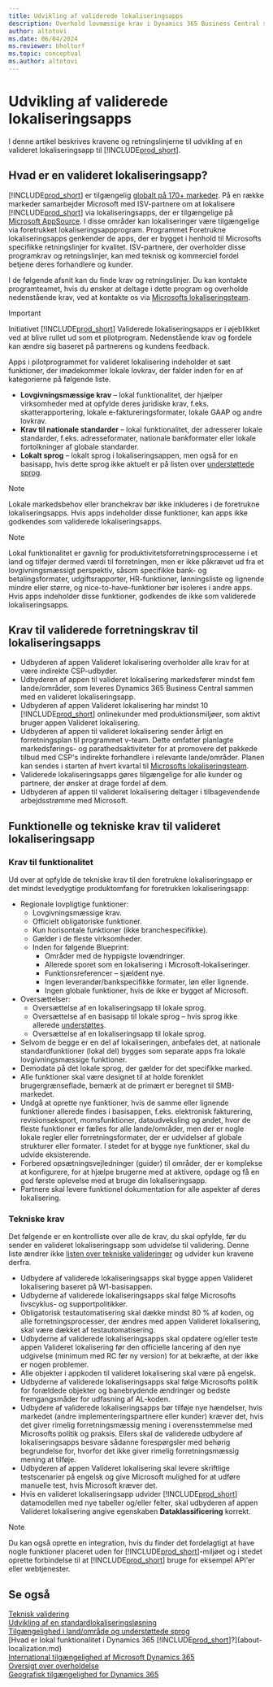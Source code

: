 ```yaml
---
title: Udvikling af validerede lokaliseringsapps
description: Overhold lovmæssige krav i Dynamics 365 Business Central som en valideret lokaliseringsapp.
author: altotovi
ms.date: 06/04/2024
ms.reviewer: bholtorf
ms.topic: conceptual
ms.author: altotovi
---
```


# Udvikling af validerede lokaliseringsapps

I denne artikel beskrives kravene og retningslinjerne til udvikling af en valideret lokaliseringsapp til [!INCLUDE[prod_short](includes/prod_short.md)].

## Hvad er en valideret lokaliseringsapp?

[!INCLUDE[prod_short](includes/prod_short.md)] er tilgængelig [globalt på 170+ markeder](/dynamics365/business-central/dev-itpro/compliance/apptest-countries-and-translations?toc=/dynamics365/business-central/toc.json). På en række markeder samarbejder Microsoft med ISV-partnere om at lokalisere [!INCLUDE[prod_short](includes/prod_short.md)] via lokaliseringsapps, der er tilgængelige på [Microsoft AppSource](https://go.microsoft.com/fwlink/?linkid=2081646). I disse områder kan lokaliseringer være tilgængelige via foretrukket lokaliseringsappprogram. Programmet Foretrukne lokaliseringsapps genkender de apps, der er bygget i henhold til Microsofts specifikke retningslinjer for kvalitet. ISV-partnere, der overholder disse programkrav og retningslinjer, kan med teknisk og kommerciel fordel betjene deres forhandlere og kunder.  

I de følgende afsnit kan du finde krav og retningslinjer. Du kan kontakte programteamet, hvis du ønsker at deltage i dette program og overholde nedenstående krav, ved at kontakte os via [Microsofts lokaliseringsteam](mailto:d365bcloc@microsoft.com).   

> [!IMPORTANT]
> Initiativet [!INCLUDE[prod_short](includes/prod_short.md)] Validerede lokaliseringsapps er i øjeblikket ved at blive rullet ud som et pilotprogram. Nedenstående krav og fordele kan ændre sig baseret på partnerens og kundens feedback.  

Apps i pilotprogrammet for valideret lokalisering indeholder et sæt funktioner, der imødekommer lokale lovkrav, der falder inden for en af kategorierne på følgende liste.  

- **Lovgivningsmæssige krav** – lokal funktionalitet, der hjælper virksomheder med at opfylde deres juridiske krav, f.eks. skatterapportering, lokale e-faktureringsformater, lokale GAAP og andre lovkrav.
- **Krav til nationale standarder** – lokal funktionalitet, der adresserer lokale standarder, f.eks. adresseformater, nationale bankformater eller lokale fortolkninger af globale standarder.
- **Lokalt sprog** – lokalt sprog i lokaliseringsappen, men også for en basisapp, hvis dette sprog ikke aktuelt er på listen over [understøttede sprog](/dynamics365/business-central/dev-itpro/compliance/apptest-countries-and-translations?toc=/dynamics365/business-central/toc.json).

> [!NOTE]
> Lokale markedsbehov eller branchekrav bør ikke inkluderes i de foretrukne lokaliseringsapps. Hvis apps indeholder disse funktioner, kan apps ikke godkendes som validerede lokaliseringsapps.

> [!NOTE]
> Lokal funktionalitet er gavnlig for produktivitetsforretningsprocesserne i et land og tilføjer dermed værdi til forretningen, men er ikke påkrævet ud fra et lovgivningsmæssigt perspektiv, såsom specifikke bank- og betalingsformater, udgiftsrapporter, HR-funktioner, lønningsliste og lignende mindre eller større, og nice-to-have-funktioner bør isoleres i andre apps. Hvis apps indeholder disse funktioner, godkendes de ikke som validerede lokaliseringsapps.   

## Krav til validerede forretningskrav til lokaliseringsapps  

- Udbyderen af appen Valideret lokalisering overholder alle krav for at være indirekte CSP-udbyder.  
- Udbyderen af appen til valideret lokalisering markedsfører mindst fem lande/områder, som leveres Dynamics 365 Business Central sammen med en valideret lokaliseringsapp. 
- Udbyderen af appen Valideret lokalisering har mindst 10 [!INCLUDE[prod_short](includes/prod_short.md)] onlinekunder med produktionsmiljøer, som aktivt bruger appen Valideret lokalisering. 
- Udbyderen af appen til valideret lokalisering sender årligt en forretningsplan til programmet v-team. Dette omfatter planlagte markedsførings- og parathedsaktiviteter for at promovere det pakkede tilbud med CSP's indirekte forhandlere i relevante lande/områder. Planen kan sendes i starten af hvert kvartal til [Microsofts lokaliseringsteam](mailto:d365bcloc@microsoft.com).  
- Validerede lokaliseringsapps gøres tilgængelige for alle kunder og partnere, der ønsker at drage fordel af dem.     
- Udbyderen af appen til valideret lokalisering deltager i tilbagevendende arbejdsstrømme med Microsoft.

## Funktionelle og tekniske krav til valideret lokaliseringsapp  

### Krav til funktionalitet   

Ud over at opfylde de tekniske krav til den foretrukne lokaliseringsapp er det mindst levedygtige produktomfang for foretrukken lokaliseringsapp:  

- Regionale lovpligtige funktioner:   
  - Lovgivningsmæssige krav.   
  - Officielt obligatoriske funktioner. 
  - Kun horisontale funktioner (ikke branchespecifikke).  
  - Gælder i de fleste virksomheder.  
  - Inden for følgende Blueprint:   
    - Områder med de hyppigste lovændringer. 
    - Allerede sporet som en lokalisering i Microsoft-lokaliseringer. 
    - Funktionsreferencer – sjældent nye.  
    - Ingen leverandør/bankspecifikke formater, løn eller lignende. 
    - Ingen globale funktioner, hvis de ikke er bygget af Microsoft. 
- Oversættelser: 
  - Oversættelse af en lokaliseringsapp til lokale sprog. 
  - Oversættelse af en basisapp til lokale sprog – hvis sprog ikke allerede [understøttes](/dynamics365/business-central/dev-itpro/compliance/apptest-countries-and-translations?toc=/dynamics365/business-central/toc.json).  
  - Oversættelse af en lokaliseringsapp til lokale sprog. 
- Selvom de begge er en del af lokaliseringen, anbefales det, at nationale standardfunktioner (lokal del) bygges som separate apps fra lokale lovgivningsmæssige funktioner. 
- Demodata på det lokale sprog, der gælder for det specifikke marked.   
- Alle funktioner skal være designet til at holde forenklet brugergrænseflade, bemærk at de primært er beregnet til SMB-markedet.  
- Undgå at oprette nye funktioner, hvis de samme eller lignende funktioner allerede findes i basisappen, f.eks. elektronisk fakturering, revisionseksport, momsfunktioner, dataudveksling og andet, hvor de fleste funktioner er fælles for alle lande/områder, men der er nogle lokale regler eller forretningsformater, der er udvidelser af globale strukturer eller formater. I stedet for at bygge nye funktioner, skal du udvide eksisterende.  
- Forbered opsætningsvejledninger (guider) til områder, der er komplekse at konfigurere, for at hjælpe brugerne med at aktivere, opdage og få en god første oplevelse med at bruge din lokaliseringsapp.  
- Partnere skal levere funktionel dokumentation for alle aspekter af deres lokalisering.  

### Tekniske krav  

Det følgende er en kontrolliste over alle de krav, du skal opfylde, før du sender en valideret lokaliseringsapp som udvidelse til validering. Denne liste ændrer ikke [listen over tekniske valideringer](/dynamics365/business-central/dev-itpro/developer/devenv-checklist-submission) og udvider kun kravene derfra.  

- Udbydere af validerede lokaliseringsapps skal bygge appen Valideret lokalisering baseret på W1-basisappen.  
- Udbyderne af validerede lokaliseringsapps skal følge Microsofts livscyklus- og supportpolitikker.   
- Obligatorisk testautomatisering skal dække mindst 80 % af koden, og alle forretningsprocesser, der ændres med appen Valideret lokalisering, skal være dækket af testautomatisering.  
- Udbyderne af validerede lokaliseringsapps skal opdatere og/eller teste appen Valideret lokalisering før den officielle lancering af den nye udgivelse (minimum med RC før ny version) for at bekræfte, at der ikke er nogen problemer. 
- Alle objekter i appkoden til valideret lokalisering skal være på engelsk.   
- Udbyderne af validerede lokaliseringsapps skal følge Microsofts politik for forældede objekter og banebrydende ændringer og bedste fremgangsmåder for udfasning af AL-koden.  
- Udbydere af validerede lokaliseringsapps bør tilføje nye hændelser, hvis markedet (andre implementeringspartnere eller kunder) kræver det, hvis det giver rimelig forretningsmæssig mening i overensstemmelse med Microsofts politik og praksis. Ellers skal de validerede udbydere af lokaliseringsapps besvare sådanne forespørgsler med behørig begrundelse for, hvorfor det ikke giver rimelig forretningsmæssig mening at tilføje. 
- Udbyderen af appen Valideret lokalisering skal levere skriftlige testscenarier på engelsk og give Microsoft mulighed for at udføre manuelle test, hvis Microsoft kræver det.  
- Hvis en valideret lokaliseringsapp udvider [!INCLUDE[prod_short](includes/prod_short.md)] datamodellen med nye tabeller og/eller felter, skal udbyderen af appen Valideret lokalisering angive egenskaben **Dataklassificering** korrekt.

> [!NOTE]  
> Du kan også oprette en integration, hvis du finder det fordelagtigt at have nogle funktioner placeret uden for [!INCLUDE[prod_short](includes/prod_short.md)]-miljøet og i stedet oprette forbindelse til at [!INCLUDE[prod_short](includes/prod_short.md)] bruge for eksempel API'er eller webtjenester.

## Se også

[Teknisk validering](/dynamics365/business-central/dev-itpro/developer/devenv-checklist-submission)  
[Udvikling af en standardlokaliseringsløsning](/dynamics365/business-central/dev-itpro/developer/readiness/readiness-develop-localization)  
[Tilgængelighed i land/område og understøttede sprog](/dynamics365/business-central/dev-itpro/compliance/apptest-countries-and-translations)  
[Hvad er lokal funktionalitet i Dynamics 365 [!INCLUDE[prod_short](includes/prod_short.md)]?](about-localization.md)  
[International tilgængelighed af Microsoft Dynamics 365](/dynamics365/get-started/availability)  
[Oversigt over overholdelse](compliance/compliance-overview.md)  
[Geografisk tilgængelighed for Dynamics 365](https://releaseplans.microsoft.com/availability-reports/?report=productgeoreport/)  
